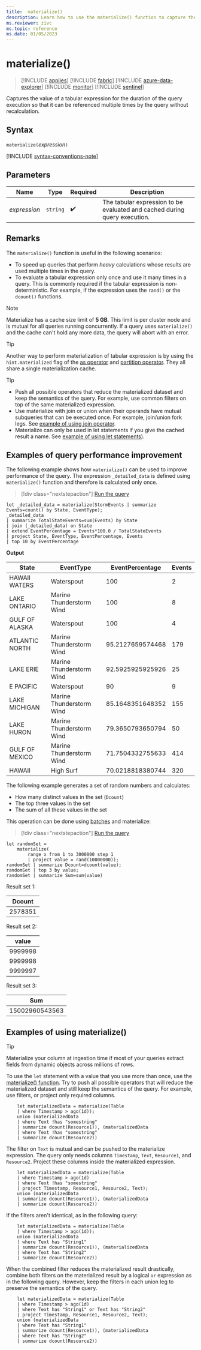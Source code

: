 ```yaml
---
title:  materialize()
description: Learn how to use the materialize() function to capture the value of a tabular expression for reuse.
ms.reviewer: zivc
ms.topic: reference
ms.date: 01/05/2023
---
```

# materialize()

> [!INCLUDE [applies](../includes/applies-to-version/applies.md)] [!INCLUDE [fabric](../includes/applies-to-version/fabric.md)] [!INCLUDE [azure-data-explorer](../includes/applies-to-version/azure-data-explorer.md)] [!INCLUDE [monitor](../includes/applies-to-version/monitor.md)] [!INCLUDE [sentinel](../includes/applies-to-version/sentinel.md)]

Captures the value of a tabular expression for the duration of the query execution so that it can be referenced multiple times by the query without recalculation.

## Syntax

`materialize(`*expression*`)`

[!INCLUDE [syntax-conventions-note](../includes/syntax-conventions-note.md)]

## Parameters

| Name | Type | Required | Description |
|--|--|--|--|
| *expression* | `string` |  :heavy_check_mark: | The tabular expression to be evaluated and cached during query execution.|

## Remarks

The `materialize()` function is useful in the following scenarios:

* To speed up queries that perform *heavy* calculations whose results are used multiple times in the query.
* To evaluate a tabular expression only once and use it many times in a query. This is commonly required if the tabular expression is non-deterministic. For example, if the expression uses the `rand()` or the `dcount()` functions.

> [!NOTE]
> Materialize has a cache size limit of **5 GB**. This limit is per cluster node and is mutual for all queries running concurrently. If a query uses `materialize()` and the cache can't hold any more data, the query will abort with an error.

>[!TIP]
> Another way to perform materialization of tabular expression is by using the `hint.materialized` flag
> of the [as operator](as-operator.md) and [partition operator](partition-operator.md). They all share a
> single materialization cache.

>[!TIP]
>
>* Push all possible operators that reduce the materialized dataset and keep the semantics of the query. For example, use common filters on top of the same materialized expression.
>* Use materialize with join or union when their operands have mutual subqueries that can be executed once. For example, join/union fork legs. See [example of using join operator](#examples-of-query-performance-improvement).
>* Materialize can only be used in let statements if you give the cached result a name. See [example of using let statements](#examples-of-using-materialize)).

## Examples of query performance improvement

The following example shows how `materialize()` can be used to improve performance of the query.
The expression `_detailed_data` is defined using `materialize()` function and therefore is calculated only once.

> [!div class="nextstepaction"]
> <a href="https://dataexplorer.azure.com/clusters/help/databases/Samples?query=H4sIAAAAAAAAA2WPwQqDMAyG74LvkGMdstXz8Lj7QO/S2TAqtZUaxxx7+FUrOPXU8iffl0QjQSWRhNIoKylIQA6tIHRKaPVBVpB17e2Fhnr4Qj+0rXA+hxDltR0MsQQeIxTksTQUyrHD5BpHW3Uc/RtKS0LP0OLyJRa+q29CGqsMsK0qAWvWDnwTGhlG39HV/hFP9JcE3Snj/Mzhchg5sZ2zDdZ0WD/d65Zghsh2kPFpy13TDxDFARZQAQAA" target="_blank">Run the query</a>

```kusto
let _detailed_data = materialize(StormEvents | summarize Events=count() by State, EventType);
_detailed_data
| summarize TotalStateEvents=sum(Events) by State
| join (_detailed_data) on State
| extend EventPercentage = Events*100.0 / TotalStateEvents
| project State, EventType, EventPercentage, Events
| top 10 by EventPercentage
```

**Output**

|State|EventType|EventPercentage|Events|
|---|---|---|---|
|HAWAII WATERS|Waterspout|100|2|
|LAKE ONTARIO|Marine Thunderstorm Wind|100|8|
|GULF OF ALASKA|Waterspout|100|4|
|ATLANTIC NORTH|Marine Thunderstorm Wind|95.2127659574468|179|
|LAKE ERIE|Marine Thunderstorm Wind|92.5925925925926|25|
|E PACIFIC|Waterspout|90|9|
|LAKE MICHIGAN|Marine Thunderstorm Wind|85.1648351648352|155|
|LAKE HURON|Marine Thunderstorm Wind|79.3650793650794|50|
|GULF OF MEXICO|Marine Thunderstorm Wind|71.7504332755633|414|
|HAWAII|High Surf|70.0218818380744|320|

The following example generates a set of random numbers and calculates:

* How many distinct values in the set (`Dcount`)
* The top three values in the set
* The sum of all these values in the set

This operation can be done using [batches](batches.md) and materialize:

> [!div class="nextstepaction"]
> <a href="https://dataexplorer.azure.com/clusters/help/databases/Samples?query=H4sIAAAAAAAAA3WNQQqDMBBF94J3+Mu4M7gs2fUGniDVabEkToiT0hYP32gKQqF/k5nw5n1HgmjnkX2fJ4O6Qo63QnGybnqTKj9bMncjPHGN7KEhjK7dg0UoQB/kihD5ToPgYV2i7N06lC542zSnujpaVyzJextzG84Dp1nMuD9qv/6FhQM6XF7F/dfUJ2/y9nV8ADNWwIPoAAAA" target="_blank">Run the query</a>

```kusto
let randomSet = 
    materialize(
        range x from 1 to 3000000 step 1
        | project value = rand(10000000));
randomSet | summarize Dcount=dcount(value);
randomSet | top 3 by value;
randomSet | summarize Sum=sum(value)
```

Result set 1:  

|Dcount|
|---|
|2578351|

Result set 2:

|value|
|---|
|9999998|
|9999998|
|9999997|

Result set 3:

|Sum|
|---|
|15002960543563|

## Examples of using materialize()

> [!TIP]
> Materialize your column at ingestion time if most of your queries extract fields from dynamic objects across millions of rows.

To use the `let` statement with a value that you use more than once, use the [materialize() function](materialize-function.md). Try to push all possible operators that will reduce the materialized dataset and still keep the semantics of the query. For example, use filters, or project only required columns.

<!-- csl: https://help.kusto.windows.net/Samples -->
```kusto
    let materializedData = materialize(Table
    | where Timestamp > ago(1d));
    union (materializedData
    | where Text !has "somestring"
    | summarize dcount(Resource1)), (materializedData
    | where Text !has "somestring"
    | summarize dcount(Resource2))
```

The filter on `Text` is mutual and can be pushed to the materialize expression.
The query only needs columns `Timestamp`, `Text`, `Resource1`, and `Resource2`. Project these columns inside the materialized expression.

<!-- csl: https://help.kusto.windows.net/Samples -->
```kusto
    let materializedData = materialize(Table
    | where Timestamp > ago(1d)
    | where Text !has "somestring"
    | project Timestamp, Resource1, Resource2, Text);
    union (materializedData
    | summarize dcount(Resource1)), (materializedData
    | summarize dcount(Resource2))
```

If the filters aren't identical, as in the following query:  

<!-- csl: https://help.kusto.windows.net/Samples -->
```kusto
    let materializedData = materialize(Table
    | where Timestamp > ago(1d));
    union (materializedData
    | where Text has "String1"
    | summarize dcount(Resource1)), (materializedData
    | where Text has "String2"
    | summarize dcount(Resource2))
 ```

When the combined filter reduces the materialized result drastically, combine both filters on the materialized result by a logical `or` expression as in the following query. However, keep the filters in each union leg to preserve the semantics of the query.

<!-- csl: https://help.kusto.windows.net/Samples -->
```kusto
    let materializedData = materialize(Table
    | where Timestamp > ago(1d)
    | where Text has "String1" or Text has "String2"
    | project Timestamp, Resource1, Resource2, Text);
    union (materializedData
    | where Text has "String1"
    | summarize dcount(Resource1)), (materializedData
    | where Text has "String2"
    | summarize dcount(Resource2))
```
